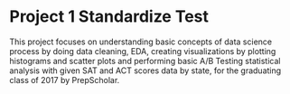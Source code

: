 # Project 1 Standardize Test
This project focuses on understanding basic concepts of data science process by doing data cleaning, EDA, creating visualizations by plotting histograms and scatter plots and performing basic A/B Testing statistical analysis with given SAT and ACT scores data by state, for the graduating class of 2017 by PrepScholar.
